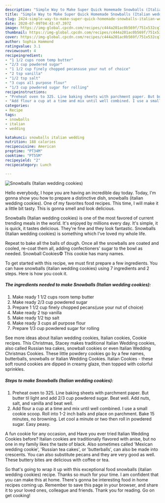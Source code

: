 ```yaml
---
description: "Simple Way to Make Super Quick Homemade Snowballs (Italian wedding cookies)"
title: "Simple Way to Make Super Quick Homemade Snowballs (Italian wedding cookies)"
slug: 2424-simple-way-to-make-super-quick-homemade-snowballs-italian-wedding-cookies
date: 2020-07-09T04:43:47.397Z
image: https://img-global.cpcdn.com/recipes/c444a201ac0b569f/751x532cq70/snowballs-italian-wedding-cookies-recipe-main-photo.jpg
thumbnail: https://img-global.cpcdn.com/recipes/c444a201ac0b569f/751x532cq70/snowballs-italian-wedding-cookies-recipe-main-photo.jpg
cover: https://img-global.cpcdn.com/recipes/c444a201ac0b569f/751x532cq70/snowballs-italian-wedding-cookies-recipe-main-photo.jpg
author: Sophia Hammond
ratingvalue: 3.1
reviewcount: 4
recipeingredient:
- "1 1/2 cups room temp butter"
- "2/3 cup powdered sugar"
- "1 1/2 cup finely chopped pecansuse your nut of choice"
- "2 tsp vanilla"
- "1/2 tsp salt"
- "3 cups all purpose flour"
- "1/3 cup powdered sugar for rolling"
recipeinstructions:
- "Preheat oven to 325. Line baking sheets with parchment paper. But butter til light and add 2/3 cup powdered sugar. Beat well. Add nuts, salt, and vanilla and beat well."
- "Add flour a cup at a time and mix until well combined. I use a small cookie scoop. Roll into 1-2 inch balls and place on parchment. Bake 15 minutes, no browning. Let cool a minute or two then roll in powdered sugar. Easy peasy."
categories:
- Recipe
tags:
- snowballs
- italian
- wedding

katakunci: snowballs italian wedding 
nutrition: 188 calories
recipecuisine: American
preptime: "PT34M"
cooktime: "PT55M"
recipeyield: "2"
recipecategory: Lunch

---
```



![Snowballs (Italian wedding cookies)](https://img-global.cpcdn.com/recipes/c444a201ac0b569f/751x532cq70/snowballs-italian-wedding-cookies-recipe-main-photo.jpg)

Hello everybody, I hope you are having an incredible day today. Today, I'm gonna show you how to prepare a distinctive dish, snowballs (italian wedding cookies). One of my favorites food recipes. This time, I will make it a little bit tasty. This is gonna smell and look delicious.

Snowballs (Italian wedding cookies) is one of the most favored of current trending meals in the world. It's enjoyed by millions every day. It's simple, it is quick, it tastes delicious. They're fine and they look fantastic. Snowballs (Italian wedding cookies) is something which I've loved my whole life.

Repeat to bake all the balls of dough. Once all the snowballs are coated and cooled, re-coat them all, adding confectioners&#39; sugar to the bowl as needed. Snowball Cookies© This cookie has many names.


To get started with this recipe, we must first prepare a few ingredients. You can have snowballs (italian wedding cookies) using 7 ingredients and 2 steps. Here is how you cook it.

<!--inarticleads1-->

##### The ingredients needed to make Snowballs (Italian wedding cookies):

1. Make ready 1 1/2 cups room temp butter
1. Make ready 2/3 cup powdered sugar
1. Prepare 1 1/2 cup finely chopped pecans(use your nut of choice)
1. Make ready 2 tsp vanilla
1. Make ready 1/2 tsp salt
1. Make ready 3 cups all purpose flour
1. Prepare 1/3 cup powdered sugar for rolling


See more ideas about Italian wedding cookies, Italian cookies, Cookie recipes. This Christmas, Stacey makes traditional Italian Wedding cookies, also called Russian tea cakes, snowball cookies or even Italian Wedding Christmas Cookies. These little powdery cookies go by a few names, butterballs, snowballs or Italian Wedding Cookies. Italian Cookies - these soft round cookies are dipped in creamy glaze, then topped with colorful sprinkles. 

<!--inarticleads2-->

##### Steps to make Snowballs (Italian wedding cookies):

1. Preheat oven to 325. Line baking sheets with parchment paper. But butter til light and add 2/3 cup powdered sugar. Beat well. Add nuts, salt, and vanilla and beat well.
1. Add flour a cup at a time and mix until well combined. I use a small cookie scoop. Roll into 1-2 inch balls and place on parchment. Bake 15 minutes, no browning. Let cool a minute or two then roll in powdered sugar. Easy peasy.


A fun cookie for any occasion, and Have you ever tried Italian Wedding Cookies before? Italian cookies are traditionally flavored with anise, but no one in my family likes the taste of black. Also sometimes called &#39;Mexican wedding cookie&#39;, &#39;Russian tea cakes&#39;, or &#39;butterballs&#39;, can also be made into crescents. You can also substitute pecans and they are very good as well. These buttery bites are delicious with coffee or tea. 

So that's going to wrap it up with this exceptional food snowballs (italian wedding cookies) recipe. Thanks so much for your time. I am confident that you can make this at home. There's gonna be interesting food in home recipes coming up. Remember to save this page in your browser, and share it to your loved ones, colleague and friends. Thank you for reading. Go on get cooking!

